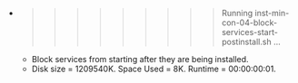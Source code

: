 * >>>>>>>>> Running inst-min-con-04-block-services-start-postinstall.sh ...
  * Block services from starting after they are being installed.
  * Disk size = 1209540K. Space Used = 8K. Runtime = 00:00:00:01.
